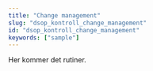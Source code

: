 ```yaml
---
title: "Change management"
slug: "dsop_kontroll_change_management"
id: "dsop_kontroll_change_management"
keywords: ["sample"]
---
```


Her kommer det rutiner.